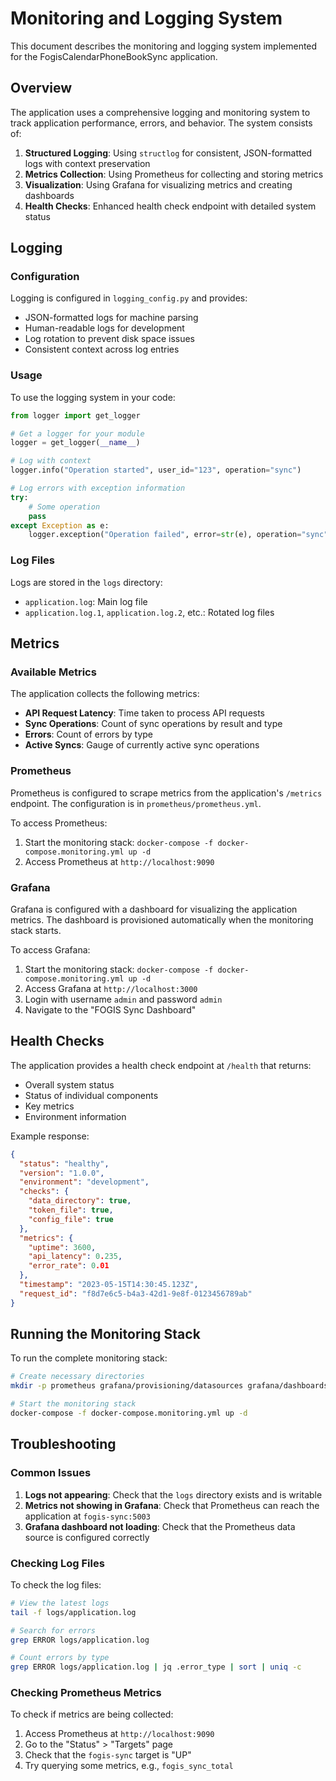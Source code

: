 # Monitoring and Logging System

This document describes the monitoring and logging system implemented for the FogisCalendarPhoneBookSync application.

## Overview

The application uses a comprehensive logging and monitoring system to track application performance, errors, and behavior. The system consists of:

1. **Structured Logging**: Using `structlog` for consistent, JSON-formatted logs with context preservation
2. **Metrics Collection**: Using Prometheus for collecting and storing metrics
3. **Visualization**: Using Grafana for visualizing metrics and creating dashboards
4. **Health Checks**: Enhanced health check endpoint with detailed system status

## Logging

### Configuration

Logging is configured in `logging_config.py` and provides:

- JSON-formatted logs for machine parsing
- Human-readable logs for development
- Log rotation to prevent disk space issues
- Consistent context across log entries

### Usage

To use the logging system in your code:

```python
from logger import get_logger

# Get a logger for your module
logger = get_logger(__name__)

# Log with context
logger.info("Operation started", user_id="123", operation="sync")

# Log errors with exception information
try:
    # Some operation
    pass
except Exception as e:
    logger.exception("Operation failed", error=str(e), operation="sync")
```

### Log Files

Logs are stored in the `logs` directory:

- `application.log`: Main log file
- `application.log.1`, `application.log.2`, etc.: Rotated log files

## Metrics

### Available Metrics

The application collects the following metrics:

- **API Request Latency**: Time taken to process API requests
- **Sync Operations**: Count of sync operations by result and type
- **Errors**: Count of errors by type
- **Active Syncs**: Gauge of currently active sync operations

### Prometheus

Prometheus is configured to scrape metrics from the application's `/metrics` endpoint. The configuration is in `prometheus/prometheus.yml`.

To access Prometheus:

1. Start the monitoring stack: `docker-compose -f docker-compose.monitoring.yml up -d`
2. Access Prometheus at `http://localhost:9090`

### Grafana

Grafana is configured with a dashboard for visualizing the application metrics. The dashboard is provisioned automatically when the monitoring stack starts.

To access Grafana:

1. Start the monitoring stack: `docker-compose -f docker-compose.monitoring.yml up -d`
2. Access Grafana at `http://localhost:3000`
3. Login with username `admin` and password `admin`
4. Navigate to the "FOGIS Sync Dashboard"

## Health Checks

The application provides a health check endpoint at `/health` that returns:

- Overall system status
- Status of individual components
- Key metrics
- Environment information

Example response:

```json
{
  "status": "healthy",
  "version": "1.0.0",
  "environment": "development",
  "checks": {
    "data_directory": true,
    "token_file": true,
    "config_file": true
  },
  "metrics": {
    "uptime": 3600,
    "api_latency": 0.235,
    "error_rate": 0.01
  },
  "timestamp": "2023-05-15T14:30:45.123Z",
  "request_id": "f8d7e6c5-b4a3-42d1-9e8f-0123456789ab"
}
```

## Running the Monitoring Stack

To run the complete monitoring stack:

```bash
# Create necessary directories
mkdir -p prometheus grafana/provisioning/datasources grafana/dashboards logs

# Start the monitoring stack
docker-compose -f docker-compose.monitoring.yml up -d
```

## Troubleshooting

### Common Issues

1. **Logs not appearing**: Check that the `logs` directory exists and is writable
2. **Metrics not showing in Grafana**: Check that Prometheus can reach the application at `fogis-sync:5003`
3. **Grafana dashboard not loading**: Check that the Prometheus data source is configured correctly

### Checking Log Files

To check the log files:

```bash
# View the latest logs
tail -f logs/application.log

# Search for errors
grep ERROR logs/application.log

# Count errors by type
grep ERROR logs/application.log | jq .error_type | sort | uniq -c
```

### Checking Prometheus Metrics

To check if metrics are being collected:

1. Access Prometheus at `http://localhost:9090`
2. Go to the "Status" > "Targets" page
3. Check that the `fogis-sync` target is "UP"
4. Try querying some metrics, e.g., `fogis_sync_total`
